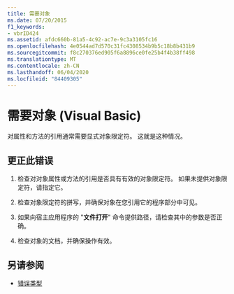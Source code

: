 ```yaml
---
title: 需要对象
ms.date: 07/20/2015
f1_keywords:
- vbrID424
ms.assetid: afdc660b-81a5-4c92-ac7e-9c3a3105fc16
ms.openlocfilehash: 4e0544ad7d570c31fc4308534b9b5c18b8b431b9
ms.sourcegitcommit: f8c270376ed905f6a8896ce0fe25b4f4b38ff498
ms.translationtype: MT
ms.contentlocale: zh-CN
ms.lasthandoff: 06/04/2020
ms.locfileid: "84409305"
---
```

# <a name="object-required-visual-basic"></a>需要对象 (Visual Basic)
对属性和方法的引用通常需要显式对象限定符。 这就是这种情况。  
  
## <a name="to-correct-this-error"></a>更正此错误  
  
1. 检查对对象属性或方法的引用是否具有有效的对象限定符。 如果未提供对象限定符，请指定它。  
  
2. 检查对象限定符的拼写，并确保对象在您引用它的程序部分中可见。  
  
3. 如果向宿主应用程序的 "**文件打开**" 命令提供路径，请检查其中的参数是否正确。  
  
4. 检查对象的文档，并确保操作有效。  
  
## <a name="see-also"></a>另请参阅

- [错误类型](../../programming-guide/language-features/error-types.md)
